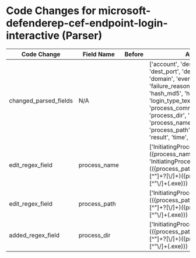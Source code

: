 # Code Changes for microsoft-defenderep-cef-endpoint-login-interactive (Parser)

| Code Change | Field Name | Before | After |
|-------------|------------|--------|-------|
| changed_parsed_fields | N/A |  | ['account', 'dest_ip', 'dest_port', 'device_id', 'domain', 'event_name', 'failure_reason', 'full_name', 'hash_md5', 'host', 'login_id', 'login_type_text', 'process_command_line', 'process_dir', 'process_id', 'process_name', 'process_path', 'protocol', 'result', 'time', 'user'] |
| edit_regex_field | process_name |  | ['InitiatingProcessFileName":"({process_name}[^"]+?)",', 'InitiatingProcessFolderPath":"(({process_path}({process_dir}[^"]+?[\\\/]+)({process_name}[^"\\\/]+(\.exe)))|({=process_dir}[^"]+))",', 'exa_json_path=$..InitiatingProcessFolderPath,exa_regex=^(({process_path}({process_dir}[^"]+?[\\\/]+)({process_name}[^"\\\/]+(\.exe)))|({=process_dir}[^"]+))$', 'exa_json_path=$.InitiatingProcessFolderPath,exa_regex=^(({process_path}({process_dir}[^"]+?[\\\/]+)({process_name}[^"\\\/]+(\.exe)))|({=process_dir}[^"]+))$'] |
| edit_regex_field | process_path |  | ['InitiatingProcessFolderPath":"(({process_path}({process_dir}[^"]+?[\\\/]+)({process_name}[^"\\\/]+(\.exe)))|({=process_dir}[^"]+))",', 'exa_json_path=$..InitiatingProcessFolderPath,exa_regex=^(({process_path}({process_dir}[^"]+?[\\\/]+)({process_name}[^"\\\/]+(\.exe)))|({=process_dir}[^"]+))$', 'exa_json_path=$.InitiatingProcessFolderPath,exa_regex=^(({process_path}({process_dir}[^"]+?[\\\/]+)({process_name}[^"\\\/]+(\.exe)))|({=process_dir}[^"]+))$'] |
| added_regex_field | process_dir |  | ['InitiatingProcessFolderPath":"(({process_path}({process_dir}[^"]+?[\\\/]+)({process_name}[^"\\\/]+(\.exe)))|({=process_dir}[^"]+))",', 'exa_json_path=$..InitiatingProcessFolderPath,exa_regex=^(({process_path}({process_dir}[^"]+?[\\\/]+)({process_name}[^"\\\/]+(\.exe)))|({=process_dir}[^"]+))$', 'exa_json_path=$.InitiatingProcessFolderPath,exa_regex=^(({process_path}({process_dir}[^"]+?[\\\/]+)({process_name}[^"\\\/]+(\.exe)))|({=process_dir}[^"]+))$'] |